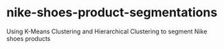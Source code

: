 # nike-shoes-product-segmentations
Using K-Means Clustering and Hierarchical Clustering to segment Nike shoes products
